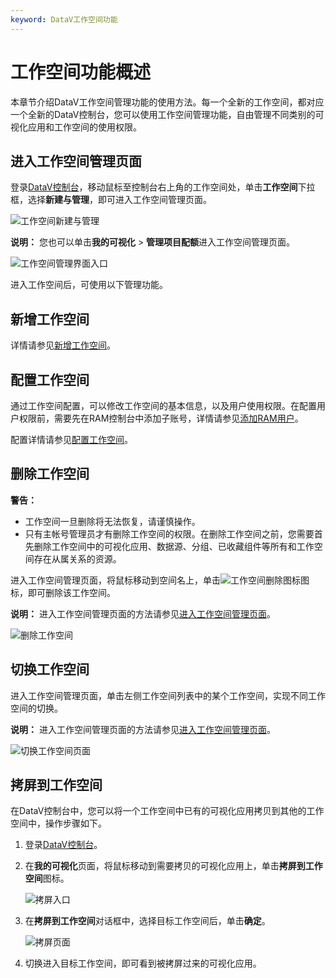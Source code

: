 ```yaml
---
keyword: DataV工作空间功能
---
```


# 工作空间功能概述

本章节介绍DataV工作空间管理功能的使用方法。每一个全新的工作空间，都对应一个全新的DataV控制台，您可以使用工作空间管理功能，自由管理不同类别的可视化应用和工作空间的使用权限。

## 进入工作空间管理页面

登录[DataV控制台](https://datav.aliyun.com/)，移动鼠标至控制台右上角的工作空间处，单击**工作空间**下拉框，选择**新建与管理**，即可进入工作空间管理页面。

![工作空间新建与管理](https://static-aliyun-doc.oss-accelerate.aliyuncs.com/assets/img/zh-CN/4304992951/p40657.png)

**说明：** 您也可以单击**我的可视化** \> **管理项目配额**进入工作空间管理页面。

![工作空间管理界面入口](https://static-aliyun-doc.oss-accelerate.aliyuncs.com/assets/img/zh-CN/4304992951/p128848.png)

进入工作空间后，可使用以下管理功能。

## 新增工作空间

详情请参见[新增工作空间](/cn.zh-CN/工作空间管理/新增工作空间.md)。

## 配置工作空间

通过工作空间配置，可以修改工作空间的基本信息，以及用户使用权限。在配置用户权限前，需要先在RAM控制台中添加子账号，详情请参见[添加RAM用户](/cn.zh-CN/工作空间管理/添加RAM用户.md)。

配置详情请参见[配置工作空间](/cn.zh-CN/工作空间管理/配置工作空间.md)。

## 删除工作空间

**警告：**

-   工作空间一旦删除将无法恢复，请谨慎操作。
-   只有主帐号管理员才有删除工作空间的权限。在删除工作空间之前，您需要首先删除工作空间中的可视化应用、数据源、分组、已收藏组件等所有和工作空间存在从属关系的资源。

进入工作空间管理页面，将鼠标移动到空间名上，单击![工作空间删除图标](https://static-aliyun-doc.oss-accelerate.aliyuncs.com/assets/img/zh-CN/4304992951/p128849.jpg)图标，即可删除该工作空间。

**说明：** 进入工作空间管理页面的方法请参见[进入工作空间管理页面](#section_eih_so7_r99)。

![删除工作空间](https://static-aliyun-doc.oss-accelerate.aliyuncs.com/assets/img/zh-CN/4304992951/p40672.png)

## 切换工作空间

进入工作空间管理页面，单击左侧工作空间列表中的某个工作空间，实现不同工作空间的切换。

**说明：** 进入工作空间管理页面的方法请参见[进入工作空间管理页面](#section_eih_so7_r99)。

![切换工作空间页面](https://static-aliyun-doc.oss-accelerate.aliyuncs.com/assets/img/zh-CN/5304992951/p40690.png)

## 拷屏到工作空间

在DataV控制台中，您可以将一个工作空间中已有的可视化应用拷贝到其他的工作空间中，操作步骤如下。

1.  登录[DataV控制台](https://datav.aliyun.com/)。
2.  在**我的可视化**页面，将鼠标移动到需要拷贝的可视化应用上，单击**拷屏到工作空间**图标。

    ![拷屏入口](https://static-aliyun-doc.oss-accelerate.aliyuncs.com/assets/img/zh-CN/5304992951/p40694.png)

3.  在**拷屏到工作空间**对话框中，选择目标工作空间后，单击**确定**。

    ![拷屏页面](https://static-aliyun-doc.oss-accelerate.aliyuncs.com/assets/img/zh-CN/5304992951/p40699.png)

4.  切换进入目标工作空间，即可看到被拷屏过来的可视化应用。

